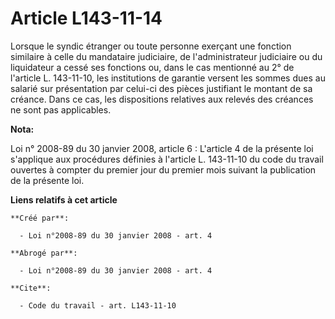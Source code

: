 # Article L143-11-14

Lorsque le syndic étranger ou toute personne exerçant une fonction similaire à celle du mandataire judiciaire, de
l'administrateur judiciaire ou du liquidateur a cessé ses fonctions ou, dans le cas mentionné au 2° de l'article L.
143-11-10, les institutions de garantie versent les sommes dues au salarié sur présentation par celui-ci des pièces
justifiant le montant de sa créance. Dans ce cas, les dispositions relatives aux relevés des créances ne sont pas
applicables.

**Nota:**

Loi n° 2008-89 du 30 janvier 2008, article 6 : L'article 4 de la présente loi s'applique aux procédures définies à l'article
L. 143-11-10 du code du travail ouvertes à compter du premier jour du premier mois suivant la publication de la présente loi.

**Liens relatifs à cet article**

	**Créé par**:

	  - Loi n°2008-89 du 30 janvier 2008 - art. 4

	**Abrogé par**:

	  - Loi n°2008-89 du 30 janvier 2008 - art. 4

	**Cite**:

	  - Code du travail - art. L143-11-10
